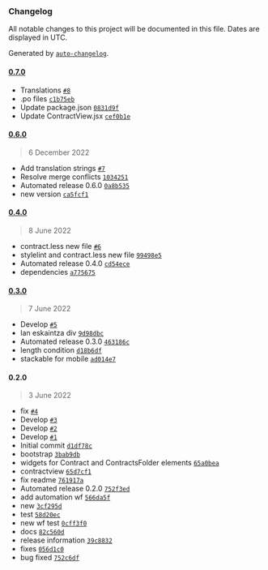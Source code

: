 ### Changelog

All notable changes to this project will be documented in this file. Dates are displayed in UTC.

Generated by [`auto-changelog`](https://github.com/CookPete/auto-changelog).

#### [0.7.0](https://github.com/codesyntax/volto-publiccontracts-theme/compare/0.6.0...0.7.0)

- Translations [`#8`](https://github.com/codesyntax/volto-publiccontracts-theme/pull/8)
- .po files [`c1b75eb`](https://github.com/codesyntax/volto-publiccontracts-theme/commit/c1b75eba5fcfd0ddc53aaa52543e51d404c454f7)
- Update package.json [`0831d9f`](https://github.com/codesyntax/volto-publiccontracts-theme/commit/0831d9fab8cb3af196f41edb9a9435389fd420e7)
- Update ContractView.jsx [`cef0b1e`](https://github.com/codesyntax/volto-publiccontracts-theme/commit/cef0b1e360e5810b1f61c6661d95a9c27c4d76da)

#### [0.6.0](https://github.com/codesyntax/volto-publiccontracts-theme/compare/0.4.0...0.6.0)

> 6 December 2022

- Add translation strings [`#7`](https://github.com/codesyntax/volto-publiccontracts-theme/pull/7)
- Resolve merge conflicts [`1034251`](https://github.com/codesyntax/volto-publiccontracts-theme/commit/10342518a85b56057848b033a2830d8ff6f076d1)
- Automated release 0.6.0 [`0a8b535`](https://github.com/codesyntax/volto-publiccontracts-theme/commit/0a8b5355159716de65f26cf6d4d7578410ac2803)
- new version [`ca5fcf1`](https://github.com/codesyntax/volto-publiccontracts-theme/commit/ca5fcf1bceda06813459e69f2f5397a8f454d79a)

#### [0.4.0](https://github.com/codesyntax/volto-publiccontracts-theme/compare/0.3.0...0.4.0)

> 8 June 2022

- contract.less new file [`#6`](https://github.com/codesyntax/volto-publiccontracts-theme/pull/6)
- stylelint and contract.less new file [`99498e5`](https://github.com/codesyntax/volto-publiccontracts-theme/commit/99498e5d970fdf203df57ff45cb1ec1b1968beeb)
- Automated release 0.4.0 [`cd54ece`](https://github.com/codesyntax/volto-publiccontracts-theme/commit/cd54ecec6a581e8ba353675d179ebfc115eca977)
- dependencies [`a775675`](https://github.com/codesyntax/volto-publiccontracts-theme/commit/a77567590d898c0e1760d9c922d919019f84da09)

#### [0.3.0](https://github.com/codesyntax/volto-publiccontracts-theme/compare/0.2.0...0.3.0)

> 7 June 2022

- Develop [`#5`](https://github.com/codesyntax/volto-publiccontracts-theme/pull/5)
- lan eskaintza div [`9d98dbc`](https://github.com/codesyntax/volto-publiccontracts-theme/commit/9d98dbcb9fce1b90c200554063717bb56b3022e8)
- Automated release 0.3.0 [`463186c`](https://github.com/codesyntax/volto-publiccontracts-theme/commit/463186c9710ef11bd4340021ab9256d0c3bc6267)
- length condition [`d18b6df`](https://github.com/codesyntax/volto-publiccontracts-theme/commit/d18b6dfc639cfc0958a65e1f48c5ecda3f335bfc)
- stackable for mobile [`ad014e7`](https://github.com/codesyntax/volto-publiccontracts-theme/commit/ad014e74863d18a24b7ff71003174d44558c2d34)

#### 0.2.0

> 3 June 2022

- fix [`#4`](https://github.com/codesyntax/volto-publiccontracts-theme/pull/4)
- Develop [`#3`](https://github.com/codesyntax/volto-publiccontracts-theme/pull/3)
- Develop [`#2`](https://github.com/codesyntax/volto-publiccontracts-theme/pull/2)
- Develop [`#1`](https://github.com/codesyntax/volto-publiccontracts-theme/pull/1)
- Initial commit [`d1df78c`](https://github.com/codesyntax/volto-publiccontracts-theme/commit/d1df78c88ee70e958099a7ae0cffed0fb4b1bda2)
- bootstrap [`3bab9db`](https://github.com/codesyntax/volto-publiccontracts-theme/commit/3bab9dbd993083bee464116b54ddce5cb1762260)
- widgets for Contract and ContractsFolder elements [`65a0bea`](https://github.com/codesyntax/volto-publiccontracts-theme/commit/65a0bea5a1c5a30f1b6dc3fdbc7b709fe176d4c7)
- contractview [`65d7cf1`](https://github.com/codesyntax/volto-publiccontracts-theme/commit/65d7cf1f4a4f5251edf88d21ee9fdcbaed2e8953)
- fix readme [`761917a`](https://github.com/codesyntax/volto-publiccontracts-theme/commit/761917a789d99a02d325234f4ddfd8c691a105e9)
- Automated release 0.2.0 [`752f3ed`](https://github.com/codesyntax/volto-publiccontracts-theme/commit/752f3edd8bb65cc8743a9bd6dcac125abcfcc9eb)
- add automation wf [`566da5f`](https://github.com/codesyntax/volto-publiccontracts-theme/commit/566da5f8c65bd2a2afc59fd15471440e1c5a4f02)
- new [`3cf295d`](https://github.com/codesyntax/volto-publiccontracts-theme/commit/3cf295d4adeebcace99681b73442d661b4e3b2d5)
- test [`58d20ec`](https://github.com/codesyntax/volto-publiccontracts-theme/commit/58d20ec62cd51dab6e970ede180cd3f600a805e0)
- new wf test [`0cff3f0`](https://github.com/codesyntax/volto-publiccontracts-theme/commit/0cff3f0a4113e361eca69ce421840883265471c6)
- docs [`82c560d`](https://github.com/codesyntax/volto-publiccontracts-theme/commit/82c560d6209e8bff194b9c5e9dd9e4ddb4d10bc8)
- release information [`39c8832`](https://github.com/codesyntax/volto-publiccontracts-theme/commit/39c883295c03ae38683d9f43d0c97f60a7b3e365)
- fixes [`056d1c0`](https://github.com/codesyntax/volto-publiccontracts-theme/commit/056d1c0ff754a98d25b66e68f0f47517ad21f10c)
- bug fixed [`752c6df`](https://github.com/codesyntax/volto-publiccontracts-theme/commit/752c6df010d5bf3b89a964c43586f7b18667a357)
